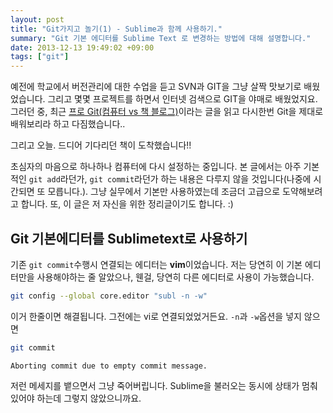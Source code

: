 ```yaml
---
layout: post
title: "Git가지고 놀기(1) - Sublime과 함께 사용하기."
summary: "Git 기본 에디터를 Sublime Text 로 변경하는 방법에 대해 설명합니다."
date: 2013-12-13 19:49:02 +09:00
tags: ["git"]
---
```


예전에 학교에서 버전관리에 대한 수업을 듣고 SVN과 GIT을 그냥 살짝 맛보기로 배웠었습니다. 그리고 몇몇 프로젝트를 하면서 인터넷 검색으로 GIT을 야매로 배웠었지요. 그러던 중, 최근 [프로 Git(컴퓨터 vs 책 블로그)](http://jhrogue.blogspot.kr/2013/10/git-git.html)이라는 글을 읽고 다시한번 Git을 제대로 배워보리라 하고 다짐했습니다..

그리고 오늘. 드디어 기다리던 책이 도착했습니다!!

초심자의 마음으로 하나하나 컴퓨터에 다시 설정하는 중입니다. 본 글에서는 아주 기본적인 `git add`라던가, `git commit`라던가 하는 내용은 다루지 않을 것입니다(나중에 시간되면 또 모릅니다.). 그냥 실무에서 기본만 사용하였는데 조금더 고급으로 도약해보려고 합니다. 또, 이 글은 저 자신을 위한 정리글이기도 합니다. :)

## Git 기본에디터를 Sublimetext로 사용하기

기존 `git commit`수행시 연결되는 에디터는 **vim**이었습니다. 저는 당연히 이 기본 에디터만을 사용해야하는 줄 알았으나, 웬걸, 당연히 다른 에디터로 사용이 가능했습니다.

```bash
git config --global core.editor "subl -n -w"
```

이거 한줄이면 해결됩니다. 그전에는 vi로 연결되었었거든요. `-n`과 `-w`옵션을 넣지 않으면

```bash
git commit
```

```
Aborting commit due to empty commit message.
```

저런 메세지를 뱉으면서 그냥 죽어버립니다. Sublime을 불러오는 동시에 상태가 멈춰있어야 하는데 그렇지 않았으니까요.
